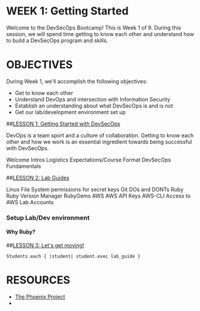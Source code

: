 # WEEK 1: Getting Started
Welcome to the DevSecOps Bootcamp! This is Week 1 of 9.  During this session, we will spend time getting to know each other and understand how to build a DevSecOps program and skills.

# OBJECTIVES
 During Week 1, we'll accomplish the following objectives:
 
 * Get to know each other
 * Understand DevOps and intersection with Information Security
 * Establish an understanding about what DevSecOps is and is not 
 * Get our lab/development environment set up


##[LESSON 1: Getting Started with DevSecOps](LESSON-1.md)

DevOps is a team sport and a culture of collaboration.  Getting to know each other and how we work is an essential ingredient towards being successful with DevSecOps.  

Welcome
Intros
Logistics
Expectations/Course Format
DevSecOps Fundamentals


##[LESSON 2: Lab Guides](LESSON-2.md)

Linux
File System permissions for secret keys
Git
DOs and DONTs
Ruby
Ruby Version Manager
RubyGems
AWS
AWS API Keys
AWS-CLI
Access to AWS Lab Accounts

### Setup Lab/Dev environment

#### Why Ruby?

##[LESSON 3: Let's get moving!](LESSON-3.md)

<code>Students.each { &#124;student&#124; student.exec lab_guide }</code>


# RESOURCES

* [The Phoenix Project](http://www.amazon.com/Phoenix-Project-DevOps-Helping-Business/dp/0988262509/ref=sr_1_1?ie=UTF8&qid=1463706570&sr=8-1&keywords=the+phoenix+project)
* 
